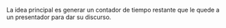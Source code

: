 La idea principal es generar un contador de tiempo restante que le quede a un presentador para dar su discurso.


